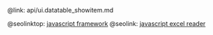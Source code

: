 @link: api/ui.datatable_showitem.md

@seolinktop: [javascript framework](https://webix.com)
@seolink: [javascript excel reader](https://webix.com/widget/excel_viewer/)